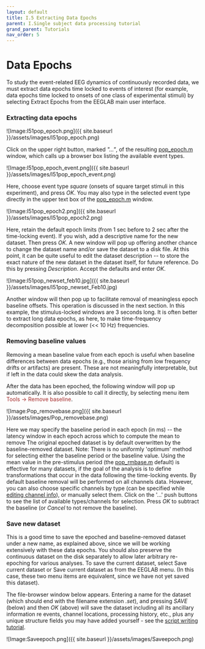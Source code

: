 ```yaml
---
layout: default
title: I.5 Extracting Data Epochs
parent: I.Single subject data processing tutorial
grand_parent: Tutorials
nav_order: 5
---
```

Data Epochs
========================

To study the event-related EEG dynamics of continuously recorded data,
we must extract data epochs time locked to events of interest (for
example, data epochs time locked to onsets of one class of experimental
stimuli) by selecting <span style="color: brown>Tools \"> Extract Epochs</span>
from the EEGLAB main user interface.


### Extracting data epochs

![Image:I51pop_epoch.png]({{ site.baseurl }}/assets/images/I51pop_epoch.png)


Click on the upper right button, marked *"…"*, of the resulting [pop_epoch.m](http://sccn.ucsd.edu/eeglab/locatefile.php?file=pop_epoch.m) window, which calls up a browser box listing the
available event types.


![Image:I51pop_epoch_event.png]({{ site.baseurl }}/assets/images/I51pop_epoch_event.png)


Here, choose event type *square* (onsets of square target stimuli in
this experiment), and press *OK*. You may also type in the selected
event type directly in the upper text box of the [pop_epoch.m](http://sccn.ucsd.edu/eeglab/locatefile.php?file=pop_epoch.m) window.


![Image:I51pop_epoch2.png]({{ site.baseurl }}/assets/images/I51pop_epoch2.png)


Here, retain the default epoch limits (from 1 sec before to 2 sec
after the time-locking event). If you wish, add a descriptive name for
the new dataset. Then press *OK*. A new window will pop up offering
another chance to change the dataset name and/or save the dataset to a
disk file. At this point, it can be quite useful to edit the dataset
description -- to store the exact nature of the new dataset in the
dataset itself, for future reference. Do this by pressing
*Description*. Accept the defaults and enter *OK*.


![Image:I51pop_newset_feb10.jpg]({{ site.baseurl }}/assets/images/I51pop_newset_Feb10.jpg)


Another window will then pop up to facilitate removal of meaningless
epoch baseline offsets. This operation is discussed in the next
section.
In this example, the stimulus-locked windows are 3 seconds long. It is
often better to extract long data epochs, as here, to make
time-frequency decomposition possible at lower (\<\< 10 Hz)
frequencies.

### Removing baseline values


Removing a mean baseline value from each epoch is useful when baseline
differences between data epochs (e.g., those arising from low frequency
drifts or artifacts) are present. These are not meaningfully
interpretable, but if left in the data could skew the data analysis.

After the data has been epoched, the following window will pop up
automatically. It is also possible to call it directly, by selecting
menu item <span style="color: brown">Tools → Remove baseline</span>.


![Image:Pop_removebase.png]({{ site.baseurl }}/assets/images/Pop_removebase.png)


Here we may specify the baseline period in each epoch (in ms) -- the
latency window in each epoch across which to compute the mean to
remove The original epoched dataset is by default overwritten by the
baseline-removed dataset. Note: There is no uniformly 'optimum' method
for selecting either the baseline period or the baseline value. Using
the mean value in the pre-stimulus period (the [pop_rmbase.m](http://sccn.ucsd.edu/eeglab/locatefile.php?file=pop_rmbase.m) default) is effective for many datasets, if the goal of the analysis
is to define transformations that occur in the data following the
time-locking events.
By default baseline removal will be performed on all channels data.
However, you can also choose specific channels by type (can be
specified while [editing channel
info](https://sccn.ucsd.edu/wiki/I.2:_Channel_Locations)), or manually
select them. Click on the '...' push buttons to see the list of
available types/channels for selection.
Press *OK* to subtract the baseline (or *Cancel* to not remove the
baseline).

### Save new dataset

This is a good time to save the epoched and baseline-removed dataset
under a new name, as explained above, since we will be working
extensively with these data epochs. You should also preserve the
continuous dataset on the disk separately to allow later arbitrary
re-epoching for various analyses. To save the current dataset, select
<span style="color: brown> File \"> Save current dataset</span> or
<span style="color: brown> File \"> Save current dataset as</span> from the
EEGLAB menu. (In this case, these two menu items are equivalent, since
we have not yet saved this dataset).

The file-browser window below appears. Entering a name for the dataset
(which should end with the filename extension *.set*), and pressing
*SAVE* (below) and then *OK* (above) will save the dataset including
all its ancillary information re events, channel locations, processing
history, etc., plus any unique structure fields you may have added
yourself - see the [script writing tutorial]().


![Image:Saveepoch.png]({{ site.baseurl }}/assets/images/Saveepoch.png)


